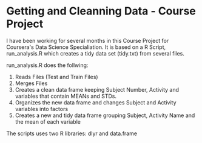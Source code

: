 # Getting and Cleanning Data - Course Project

I have been working for several months in this Course Project for Coursera's Data Science Specialiation. It is based on a R Script, run_analysis.R which creates a tidy data set (tidy.txt) from several files.

run_analysis.R does the follwing:

1. Reads Files (Test and Train Files)
2. Merges Files
3. Creates a clean data frame keeping Subject Number, Activity and variables that contain MEANs and STDs.
4. Organizes the new data frame and changes Subject and Activity variables into factors
5. Creates a new and tidy data frame grouping Subject, Activity Name and the mean of each variable

The scripts uses two R libraries: dlyr and data.frame
